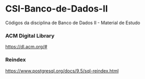 # CSI-Banco-de-Dados-II
Códigos da disciplina de Banco de Dados II - Material de Estudo

### ACM Digital Library
https://dl.acm.org/#

### Reindex  
https://www.postgresql.org/docs/9.5/sql-reindex.html
